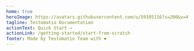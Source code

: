 ```yaml
---
home: true
heroImage: https://avatars.githubusercontent.com/u/59105116?s=200&v=4
tagline: Testomatio Documentation
actionText: Quick Start →
actionLink: /getting-started/start-from-scratch
footer: Made by Testomatio Team with ❤️
---
```

